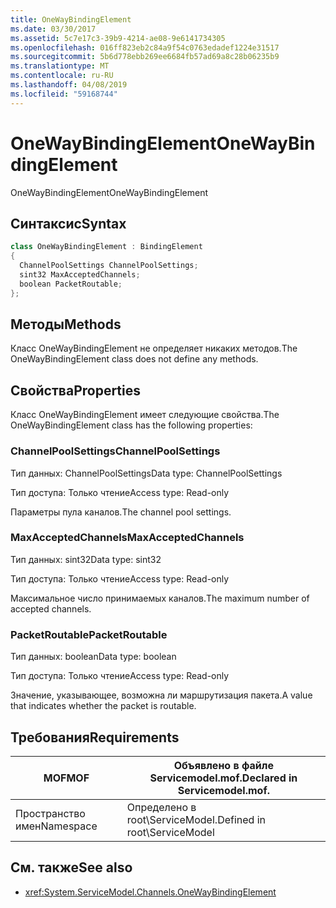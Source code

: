 ```yaml
---
title: OneWayBindingElement
ms.date: 03/30/2017
ms.assetid: 5c7e17c3-39b9-4214-ae08-9e6141734305
ms.openlocfilehash: 016ff823eb2c84a9f54c0763edadef1224e31517
ms.sourcegitcommit: 5b6d778ebb269ee6684fb57ad69a8c28b06235b9
ms.translationtype: MT
ms.contentlocale: ru-RU
ms.lasthandoff: 04/08/2019
ms.locfileid: "59168744"
---
```

# <a name="onewaybindingelement"></a><span data-ttu-id="9ebcb-102">OneWayBindingElement</span><span class="sxs-lookup"><span data-stu-id="9ebcb-102">OneWayBindingElement</span></span>
<span data-ttu-id="9ebcb-103">OneWayBindingElement</span><span class="sxs-lookup"><span data-stu-id="9ebcb-103">OneWayBindingElement</span></span>  
  
## <a name="syntax"></a><span data-ttu-id="9ebcb-104">Синтаксис</span><span class="sxs-lookup"><span data-stu-id="9ebcb-104">Syntax</span></span>  
  
```csharp
class OneWayBindingElement : BindingElement  
{  
  ChannelPoolSettings ChannelPoolSettings;  
  sint32 MaxAcceptedChannels;  
  boolean PacketRoutable;  
};  
```  
  
## <a name="methods"></a><span data-ttu-id="9ebcb-105">Методы</span><span class="sxs-lookup"><span data-stu-id="9ebcb-105">Methods</span></span>  
 <span data-ttu-id="9ebcb-106">Класс OneWayBindingElement не определяет никаких методов.</span><span class="sxs-lookup"><span data-stu-id="9ebcb-106">The OneWayBindingElement class does not define any methods.</span></span>  
  
## <a name="properties"></a><span data-ttu-id="9ebcb-107">Свойства</span><span class="sxs-lookup"><span data-stu-id="9ebcb-107">Properties</span></span>  
 <span data-ttu-id="9ebcb-108">Класс OneWayBindingElement имеет следующие свойства.</span><span class="sxs-lookup"><span data-stu-id="9ebcb-108">The OneWayBindingElement class has the following properties:</span></span>  
  
### <a name="channelpoolsettings"></a><span data-ttu-id="9ebcb-109">ChannelPoolSettings</span><span class="sxs-lookup"><span data-stu-id="9ebcb-109">ChannelPoolSettings</span></span>  
 <span data-ttu-id="9ebcb-110">Тип данных: ChannelPoolSettings</span><span class="sxs-lookup"><span data-stu-id="9ebcb-110">Data type: ChannelPoolSettings</span></span>  
  
 <span data-ttu-id="9ebcb-111">Тип доступа: Только чтение</span><span class="sxs-lookup"><span data-stu-id="9ebcb-111">Access type: Read-only</span></span>  
  
 <span data-ttu-id="9ebcb-112">Параметры пула каналов.</span><span class="sxs-lookup"><span data-stu-id="9ebcb-112">The channel pool settings.</span></span>  
  
### <a name="maxacceptedchannels"></a><span data-ttu-id="9ebcb-113">MaxAcceptedChannels</span><span class="sxs-lookup"><span data-stu-id="9ebcb-113">MaxAcceptedChannels</span></span>  
 <span data-ttu-id="9ebcb-114">Тип данных: sint32</span><span class="sxs-lookup"><span data-stu-id="9ebcb-114">Data type: sint32</span></span>  
  
 <span data-ttu-id="9ebcb-115">Тип доступа: Только чтение</span><span class="sxs-lookup"><span data-stu-id="9ebcb-115">Access type: Read-only</span></span>  
  
 <span data-ttu-id="9ebcb-116">Максимальное число принимаемых каналов.</span><span class="sxs-lookup"><span data-stu-id="9ebcb-116">The maximum number of accepted channels.</span></span>  
  
### <a name="packetroutable"></a><span data-ttu-id="9ebcb-117">PacketRoutable</span><span class="sxs-lookup"><span data-stu-id="9ebcb-117">PacketRoutable</span></span>  
 <span data-ttu-id="9ebcb-118">Тип данных: boolean</span><span class="sxs-lookup"><span data-stu-id="9ebcb-118">Data type: boolean</span></span>  
  
 <span data-ttu-id="9ebcb-119">Тип доступа: Только чтение</span><span class="sxs-lookup"><span data-stu-id="9ebcb-119">Access type: Read-only</span></span>  
  
 <span data-ttu-id="9ebcb-120">Значение, указывающее, возможна ли маршрутизация пакета.</span><span class="sxs-lookup"><span data-stu-id="9ebcb-120">A value that indicates whether the packet is routable.</span></span>  
  
## <a name="requirements"></a><span data-ttu-id="9ebcb-121">Требования</span><span class="sxs-lookup"><span data-stu-id="9ebcb-121">Requirements</span></span>  
  
|<span data-ttu-id="9ebcb-122">MOF</span><span class="sxs-lookup"><span data-stu-id="9ebcb-122">MOF</span></span>|<span data-ttu-id="9ebcb-123">Объявлено в файле Servicemodel.mof.</span><span class="sxs-lookup"><span data-stu-id="9ebcb-123">Declared in Servicemodel.mof.</span></span>|  
|---------|-----------------------------------|  
|<span data-ttu-id="9ebcb-124">Пространство имен</span><span class="sxs-lookup"><span data-stu-id="9ebcb-124">Namespace</span></span>|<span data-ttu-id="9ebcb-125">Определено в root\ServiceModel.</span><span class="sxs-lookup"><span data-stu-id="9ebcb-125">Defined in root\ServiceModel</span></span>|  
  
## <a name="see-also"></a><span data-ttu-id="9ebcb-126">См. также</span><span class="sxs-lookup"><span data-stu-id="9ebcb-126">See also</span></span>

- <xref:System.ServiceModel.Channels.OneWayBindingElement>
